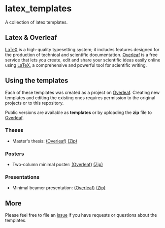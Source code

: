# latex_templates
A collection of latex templates.

## Latex & Overleaf

[LaTeX](https://www.latex-project.org) is a high-quality typesetting system; it includes features designed for the production of technical and scientific documentation. [Overleaf](https://www.overleaf.com/about) is a free service that lets you create, edit and share your scientific ideas easily online using [LaTeX](https://www.latex-project.org), a comprehensive and powerful tool for scientific writing.

## Using the templates

Each of these templates was created as a project on [Overleaf](https://www.overleaf.com/about). Creating new templates and editing the existing ones requires permission to the original projects or to this repository.  

Public versions are available as **templates** or by uploading the **zip** file to [Overleaf](https://www.overleaf.com/about).

### Theses

  - Master's thesis: [(Overleaf)](https://www.overleaf.com/latex/templates/master-of-science-thesis-template-gyeongsang-national-university/bctzpxnbgcfg#.Ww4htS-B0i4) [(Zip)](https://github.com/BCMSLab/latex_templates/raw/master/thesis.zip)

### Posters

  - Two-column minimal poster: [(Overleaf)](https://github.com/BCMSLab/latex_templates/raw/master/poster.zip) [(Zip)](https://github.com/BCMSLab/latex_templates/raw/master/poster.zip)

### Presentations

  - Minimal beamer presentation: [(Overleaf)](https://www.overleaf.com/latex/templates/minimal-beamer-presentation/mhknjbrjvkvs#.WwpKAy-B0i4) [(Zip)](https://github.com/BCMSLab/latex_templates/raw/master/presentation.zip)

## More

Please feel free to file an [issue](https://github.com/BCMSLab/latex_templates/issues) if you have requests or questions about the templates.
